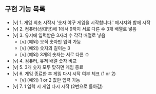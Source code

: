 ## 구현 기능 목록

- [v] 1. 게임 최초 시작시 '숫자 야구 게임을 시작합니다.' 메시지와 함께 시작
- [v] 2. 컴퓨터(상대방)에 1에서 9까지 서로 다른 수 3개 배열로 넣음
- [v] 3. 유저에 입력받은 3자리 수 각각 배열로 넣음
  - [v] (예외) 오직 숫자만 입력 가능
  - [v] (예외) 숫자의 길이는 3
  - [v] (예외) 3개의 숫자는 서로 다른 수
- [v] 4. 컴퓨터, 유저 배열 숫자 비교
- [v] 5. 3개 숫자 모두 맞히면 게임 종료
- [v] 6. 게임 종료한 후 게임 다시 시작 여부 체크 (1 or 2)
  - [v] (예외) 1 or 2 값만 입력 가능
- [v] 7. 1 입력 시 게임 다시 시작 (2번으로 돌아감)
